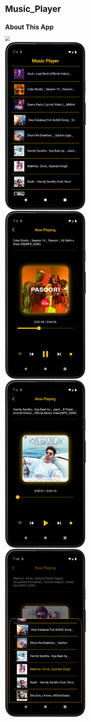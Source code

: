 # Music_Player

## About This App

<img src="https://github.com/RomitKatrodiya/Music_Player/blob/master/images/music_player_2.GIF" style=" height:700px; " data-target="animated-image.originalImage"><br><img src="https://github.com/RomitKatrodiya/Music_Player/blob/master/images/Screenshot_20220925_175410.png" style=" height:550px; " data-target="animated-image.originalImage">
<img src="https://github.com/RomitKatrodiya/Music_Player/blob/master/images/Screenshot_20220925_175500.png" style=" height:550px; " data-target="animated-image.originalImage">
<img src="https://github.com/RomitKatrodiya/Music_Player/blob/master/images/Screenshot_20220925_175649.png" style=" height:550px; " data-target="animated-image.originalImage">
<img src="https://github.com/RomitKatrodiya/Music_Player/blob/master/images/Screenshot_20220929_000347.png" style=" height:550px; " data-target="animated-image.originalImage">
